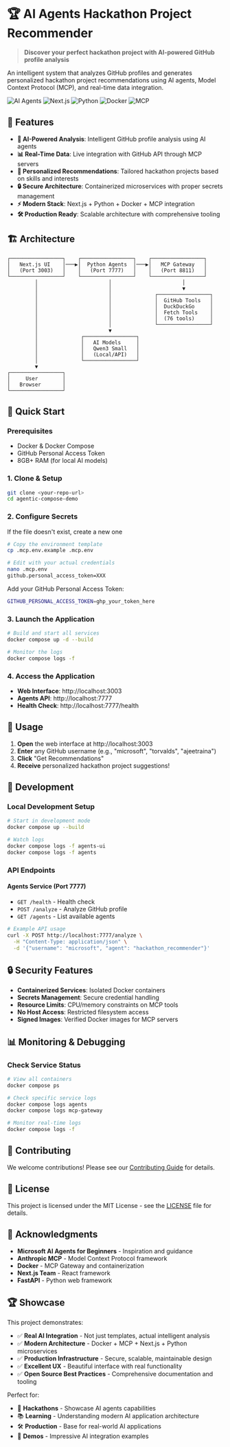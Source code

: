 # 🏆 AI Agents Hackathon Project Recommender

> **Discover your perfect hackathon project with AI-powered GitHub profile analysis**

An intelligent system that analyzes GitHub profiles and generates personalized hackathon project recommendations using AI agents, Model Context Protocol (MCP), and real-time data integration.

![AI Agents](https://img.shields.io/badge/AI-Agents-blue) ![Next.js](https://img.shields.io/badge/Next.js-13-black) ![Python](https://img.shields.io/badge/Python-3.11-blue) ![Docker](https://img.shields.io/badge/Docker-Compose-blue) ![MCP](https://img.shields.io/badge/MCP-Protocol-green)

## 🌟 Features

- **🤖 AI-Powered Analysis**: Intelligent GitHub profile analysis using AI agents
- **📊 Real-Time Data**: Live integration with GitHub API through MCP servers
- **🎯 Personalized Recommendations**: Tailored hackathon projects based on skills and interests  
- **🔒 Secure Architecture**: Containerized microservices with proper secrets management
- **⚡ Modern Stack**: Next.js + Python + Docker + MCP integration
- **🛠️ Production Ready**: Scalable architecture with comprehensive tooling

## 🏗️ Architecture

```
┌─────────────────┐    ┌─────────────────┐    ┌─────────────────┐
│   Next.js UI    │───▶│  Python Agents  │───▶│   MCP Gateway   │
│   (Port 3003)   │    │   (Port 7777)   │    │   (Port 8811)   │
└─────────────────┘    └─────────────────┘    └─────────────────┘
         │                       │                       │
         │                       │                       ▼
         │                       │              ┌─────────────────┐
         │                       │              │  GitHub Tools   │
         │                       │              │  DuckDuckGo     │
         │                       │              │  Fetch Tools    │
         │                       │              │  (76 tools)     │
         │                       │              └─────────────────┘
         │                       ▼
         │              ┌─────────────────┐
         │              │   AI Models     │
         │              │   Qwen3 Small   │
         │              │   (Local/API)   │
         │              └─────────────────┘
         ▼
┌─────────────────┐
│     User        │
│   Browser       │
└─────────────────┘
```

## 🚀 Quick Start

### Prerequisites

- Docker & Docker Compose
- GitHub Personal Access Token
- 8GB+ RAM (for local AI models)

### 1. Clone & Setup

```bash
git clone <your-repo-url>
cd agentic-compose-demo
```

### 2. Configure Secrets

If the file doesn't exist, create a new one

```bash
# Copy the environment template
cp .mcp.env.example .mcp.env

# Edit with your actual credentials
nano .mcp.env
github.personal_access_token=XXX
```

Add your GitHub Personal Access Token:
```bash
GITHUB_PERSONAL_ACCESS_TOKEN=ghp_your_token_here
```

### 3. Launch the Application

```bash
# Build and start all services
docker compose up -d --build

# Monitor the logs
docker compose logs -f
```

### 4. Access the Application

- **Web Interface**: http://localhost:3003
- **Agents API**: http://localhost:7777
- **Health Check**: http://localhost:7777/health

## 🎯 Usage

1. **Open** the web interface at http://localhost:3003
2. **Enter** any GitHub username (e.g., "microsoft", "torvalds", "ajeetraina")
3. **Click** "Get Recommendations"
4. **Receive** personalized hackathon project suggestions!

## 🔧 Development

### Local Development Setup

```bash
# Start in development mode
docker compose up --build

# Watch logs
docker compose logs -f agents-ui
docker compose logs -f agents
```

### API Endpoints

#### Agents Service (Port 7777)

- `GET /health` - Health check
- `POST /analyze` - Analyze GitHub profile
- `GET /agents` - List available agents

```bash
# Example API usage
curl -X POST http://localhost:7777/analyze \
  -H "Content-Type: application/json" \
  -d '{"username": "microsoft", "agent": "hackathon_recommender"}'
```

## 🔒 Security Features

- **Containerized Services**: Isolated Docker containers
- **Secrets Management**: Secure credential handling
- **Resource Limits**: CPU/memory constraints on MCP tools
- **No Host Access**: Restricted filesystem access
- **Signed Images**: Verified Docker images for MCP servers

## 📊 Monitoring & Debugging

### Check Service Status

```bash
# View all containers
docker compose ps

# Check specific service logs
docker compose logs agents
docker compose logs mcp-gateway

# Monitor real-time logs
docker compose logs -f
```

## 🤝 Contributing

We welcome contributions! Please see our [Contributing Guide](docs/CONTRIBUTING.md) for details.

## 📝 License

This project is licensed under the MIT License - see the [LICENSE](LICENSE) file for details.

## 🙏 Acknowledgments

- **Microsoft AI Agents for Beginners** - Inspiration and guidance
- **Anthropic MCP** - Model Context Protocol framework
- **Docker** - MCP Gateway and containerization
- **Next.js Team** - React framework
- **FastAPI** - Python web framework

## 🏆 Showcase

This project demonstrates:

- ✅ **Real AI Integration** - Not just templates, actual intelligent analysis
- ✅ **Modern Architecture** - Docker + MCP + Next.js + Python microservices
- ✅ **Production Infrastructure** - Secure, scalable, maintainable design
- ✅ **Excellent UX** - Beautiful interface with real functionality
- ✅ **Open Source Best Practices** - Comprehensive documentation and tooling

Perfect for:
- 🚀 **Hackathons** - Showcase AI agents capabilities
- 📚 **Learning** - Understanding modern AI application architecture  
- 🛠️ **Production** - Base for real-world AI applications
- 🎯 **Demos** - Impressive AI integration examples

